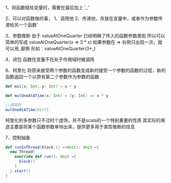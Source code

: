 1、将函数赋给变量时，需要在最后加上 '_'

2、可以对函数做的事，
    1、调用他
    2、传递他，存放在变量中，或者作为参数传递给另一个函数'

3、参数推断
由于 valueAtOneQuarter 已经明确了传入的函数参数类型
所以可以简单的写成 valueAtOneQuarter(x => 3 * x)
如果参数在 => 右侧只出现一次，就可以用_替换
形如：valueAtOneQuarter(3*_)

4、闭包
函数在变量不在处于作用域时被调用


6、柯里化
将原来接受两个参数的函数变成新的接受一个参数的函数的过程，新的函数返回一个以原有第二个参数作为参数的函数
```scala
def mul(x: Int, y: Int) = x * y

def mulOneAtATime(x: Int) = (y: Int) => x * y

//调用时
mulOneAtATime(6)(7)
```

柯里化的多参数只不过时个虚饰，并不是scala的一个特别重要的性质
其实际的用途主要是将某个函数参数单拎出来，提供更多用于类型推断的信息

7、控制抽象
```scala
def runInThread(block:() =>Unit): Unit ={
  new Thread{
    override def run(): Unit ={
      block()
    }
  }.start()
}
```


